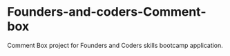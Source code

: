 # Founders-and-coders-Comment-box

Comment Box project for Founders and Coders skills bootcamp application. 
